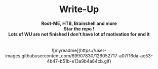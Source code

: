 # <center>Write-Up</center>
<p align="center">
  <b>Root-ME, HTB, Brainshell and more</b><br>
  <b>Star the repo !</b><br>
  <b>Lots of WU are not finished I don't have lot of motivation for end it</b><br>
  <br><br>
  ![myreadme](https://user-images.githubusercontent.com/69907830/126052717-a07f16da-ac53-4b47-b51b-e13a9b4a84cb.gif)
</p>

